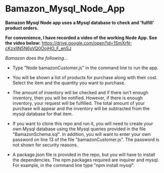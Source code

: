 # Bamazon_Mysql_Node_App

**Bamazon Mysql Node app uses a Mysql database to check and 'fulfill' product orders.**

**For convenience, I have recorded a video of the working Node App. 
See the video below:**
https://drive.google.com/open?id=1SmXrN-cKzxIIN5N6sVQ0OojHO_F_enSJ

*Bamazon does the following...*

* Type "Node bamazonCustomer.js" in the command line to run the app. 

* You will be shown a list of products for purchase along with their cost. Select the item and the quantity you want to purchase. 

* The amount of inventory will be checked and if there isn't enough inventory, then you will be notified. However, if there is enough inventory, your request will be fulfilled. The total amount of your purchase will appear and the inventory will be subtracted from the mysql database for that item. 

- If you want to clone this repo and run it, you will need to create your own Mysql database using the Mysql queries provided in the file "BamazonSchema.sql". In addition, you will want to enter your own password on line 13 of the file "bamazonCustomer.js". The password is not shown for security reasons. 

- A package.json file is provided in the repo, but you will have to install the dependencies. The npm packages required are inquirer and mysql. For example, in the command line type "npm install mysql".

